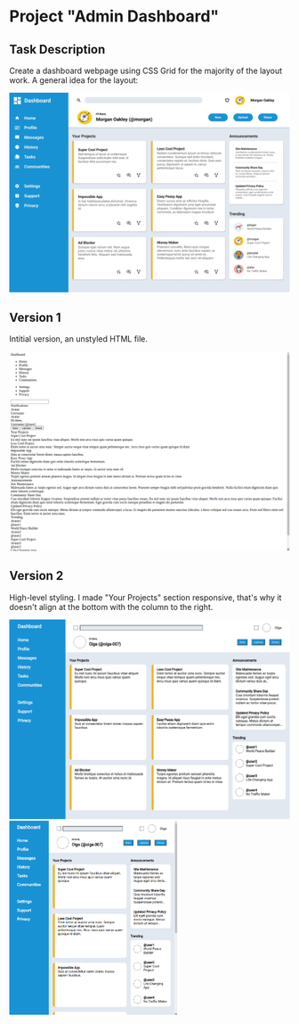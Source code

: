 # Project "Admin Dashboard"

## Task Description
Create a dashboard webpage using CSS Grid for the majority of the layout work. A general idea for the layout:

<img src="./example.png">


## Version 1 
Intitial version, an unstyled HTML file.

<img src="./versions/version1.png">


## Version 2 
High-level styling. I made "Your Projects" section responsive, that's why it doesn't align at the bottom with the column to the right.

<img src="./versions/version2a.png">

<img width="60%" src="./versions/version2b.png">